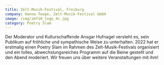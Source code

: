 ```yaml
---
title: Zelt-Musik-Festival, Freiburg
company: Hanna Teepe, Zelt-Musik-Festival GmbH
image: /img/zmf10_logo_4c.jpg
category: Poetry Slam
---
```

Der Moderator und Kulturschaffende Ansgar Hufnagel versteht es, sein Publikum auf fröhliche und sympathische Weise zu unterhalten. 2022 hat er erstmalig einen Poetry Slam im Rahmen des Zelt-Musik-Festivals organisiert und ein tolles, abwechslungsreiches Programm auf die Beine gestellt und den Abend moderiert. Wir freuen uns über weitere Veranstaltungen mit ihm!